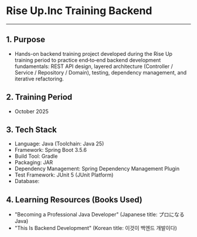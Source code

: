 # Rise Up.Inc Training Backend

-------------------------------------------

## 1. Purpose
- Hands-on backend training project developed during the Rise Up training period to practice end‑to‑end backend development fundamentals: REST API design, layered architecture (Controller / Service / Repository / Domain), testing, dependency management, and iterative refactoring.

## 2. Training Period
- October 2025

## 3. Tech Stack
- Language: Java (Toolchain: Java 25)
- Framework: Spring Boot 3.5.6
- Build Tool: Gradle
- Packaging: JAR
- Dependency Management: Spring Dependency Management Plugin
- Test Framework: JUnit 5 (JUnit Platform)
- Database: 

## 4. Learning Resources (Books Used)
- "Becoming a Professional Java Developer" (Japanese title: プロになるJava)
- "This Is Backend Development" (Korean title: 이것이 백엔드 개발이다)
